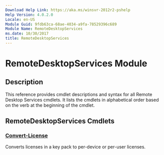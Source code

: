 ```yaml
---
Download Help Link: https://aka.ms/winsvr-2012r2-pshelp
Help Version: 4.0.2.0
Locale: en-US
Module Guid: 9fdb63ca-68ae-4034-a9fa-78529396c689
Module Name: RemoteDesktopServices
ms.date: 10/30/2017
title: RemoteDesktopServices
---
```


# RemoteDesktopServices Module
## Description
This reference provides cmdlet descriptions and syntax for all Remote Desktop Services cmdlets. It lists the cmdlets in alphabetical order based on the verb at the beginning of the cmdlet.

## RemoteDesktopServices Cmdlets
### [Convert-License](./Convert-License.md)
Converts licenses in a key pack to per-device or per-user licenses.


